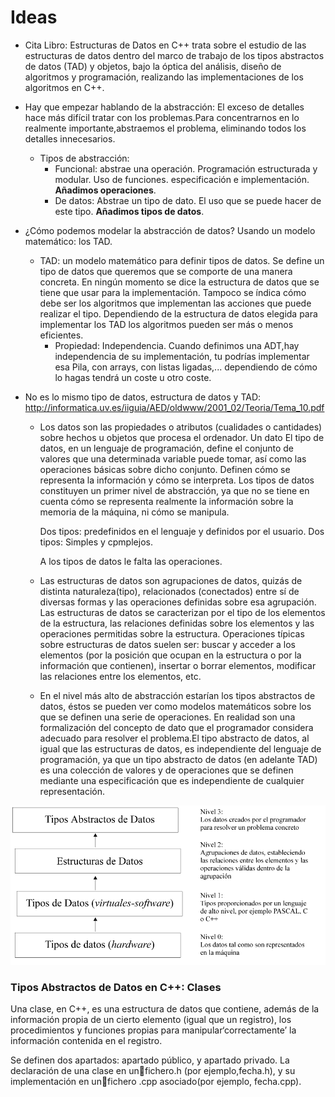 # Ideas


* Cita Libro: Estructuras de Datos en C++ trata sobre el estudio de las estructuras de datos dentro del marco de trabajo de los tipos abstractos de datos (TAD) y objetos, bajo la óptica del análisis, diseño de algoritmos y programación, realizando las implementaciones de los algoritmos en C++.

* Hay que empezar hablando de la abstracción: El exceso de detalles hace más difícil tratar con los problemas.Para concentrarnos en lo realmente importante,abstraemos el problema, eliminando todos los detalles innecesarios.
	* Tipos de abstracción: 
		* Funcional: abstrae una operación. Programación estructurada y modular. Uso de funciones. especificación e implementación. **Añadimos operaciones**.
		* De datos: Abstrae un tipo de dato. El uso que se puede hacer de este tipo. **Añadimos tipos de datos**. 

* ¿Cómo podemos modelar la abstracción de datos? Usando un modelo matemático: los TAD.
	* TAD: un modelo matemático para definir tipos de datos. Se define un tipo de datos que queremos que se comporte de una manera concreta. En ningún momento se dice la estructura de datos que se tiene que usar para la implementación. Tampoco se índica cómo debe ser los algoritmos que implementan las acciones que puede realizar el tipo. Dependiendo de la estructura de datos elegida para implementar los TAD los algoritmos pueden ser más o menos eficientes. 
		* Propiedad: Independencia. Cuando definimos una ADT,hay independencia de su implementación, tu podrías implementar esa Pila, con arrays, con listas ligadas,... dependiendo de cómo lo hagas tendrá un coste u otro coste.


* No es lo mismo tipo de datos, estructura de datos y TAD: http://informatica.uv.es/iiguia/AED/oldwww/2001_02/Teoria/Tema_10.pdf

	* Los datos son las propiedades o atributos (cualidades o cantidades) sobre hechos u objetos que procesa el ordenador. Un dato El tipo de datos, en un lenguaje de programación, define el conjunto de valores que una determinada variable puede tomar, así como las operaciones básicas sobre dicho conjunto. Definen cómo se representa la información y cómo se interpreta. Los tipos de datos constituyen un primer nivel de abstracción, ya que no se tiene en cuenta cómo se representa realmente la información sobre la memoria de la máquina, ni cómo se manipula. 

		Dos tipos: predefinidos en el lenguaje y definidos por el usuario.
		Dos tipos: Simples y cpmplejos. 

		A los tipos de datos le falta las operaciones.
	* Las estructuras de datos son agrupaciones de datos, quizás de distinta naturaleza(tipo), relacionados (conectados) entre sí de diversas formas y las operaciones definidas sobre esa agrupación. Las estructuras de datos se caracterizan por el tipo de los elementos de la estructura, las relaciones definidas sobre los elementos y las operaciones permitidas sobre la estructura. Operaciones típicas sobre estructuras de datos suelen ser: buscar y acceder a los elementos (por la posición que ocupan en la estructura o por la información que contienen), insertar o borrar elementos, modificar las relaciones entre los elementos, etc.
	* En el nivel más alto de abstracción estarían los tipos abstractos de datos, éstos se pueden ver como modelos matemáticos sobre los que se definen una serie de operaciones. En realidad son una formalización del concepto de dato que el programador considera adecuado para resolver el problema.El tipo abstracto de datos, al igual que las estructuras de datos, es independiente del lenguaje de programación, ya que un tipo abstracto de datos (en adelante TAD) es una colección de valores y de operaciones  que  se  definen  mediante  una  especificación  que  es  independiente  de  cualquier representación.

![](img/datos.png)

### Tipos Abstractos de Datos en C++: Clases

Una clase, en C++, es una estructura de datos que contiene, además de la información propia de un cierto elemento (igual que un registro), los procedimientos y funciones propias para manipular‘correctamente’ la información contenida en el registro.

Se definen dos apartados: apartado público, y apartado privado.
La declaración de una clase en unfichero.h (por ejemplo,fecha.h), y su implementación en unfichero .cpp asociado(por ejemplo, fecha.cpp).



